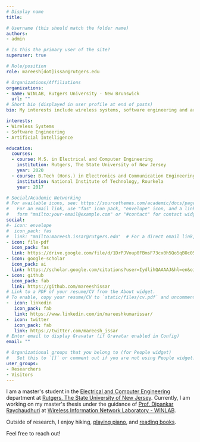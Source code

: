 ```yaml
---
# Display name
title: 

# Username (this should match the folder name)
authors:
- admin

# Is this the primary user of the site?
superuser: true

# Role/position
role: mareesh[dot]issar@rutgers.edu

# Organizations/Affiliations
organizations:
- name: WINLAB, Rutgers University - New Brunswick
  url: ""
# Short bio (displayed in user profile at end of posts)
bio: My interests include wireless systems, software engineering and artificial intelligence.

interests:
- Wireless Systems
- Software Engineering
- Artificial Intelligence

education:
  courses:
  - course: M.S. in Electrical and Computer Engineering
    institution: Rutgers, The State University of New Jersey
    year: 2020 
  - course: B.Tech (Hons.) in Electronics and Communication Engineering
    institution: National Institute of Technology, Rourkela
    year: 2017

# Social/Academic Networking
# For available icons, see: https://sourcethemes.com/academic/docs/page-builder/#icons
#   For an email link, use "fas" icon pack, "envelope" icon, and a link in the
#   form "mailto:your-email@example.com" or "#contact" for contact widget.
social:
#- icon: envelope
#  icon_pack: fas
#  link: "mailto:mareesh.issar@rutgers.edu"  # For a direct email link, use "mailto:test@example.org".
- icon: file-pdf
  icon_pack: fas
  link: https://drive.google.com/file/d/1DrPJVoup0FBmsF73cx0h5Qo5qBOc05Aq/view?usp=sharing
- icon: google-scholar
  icon_pack: ai
  link: https://scholar.google.com/citations?user=IydlihQAAAAJ&hl=en&oi=ao
- icon: github
  icon_pack: fab
  link: https://github.com/mareeshissar
# Link to a PDF of your resume/CV from the About widget.
# To enable, copy your resume/CV to `static/files/cv.pdf` and uncomment the lines below.
-  icon: linkedin
   icon_pack: fab
   link: https://www.linkedin.com/in/mareeshkumarissar/
-  icon: twitter
   icon_pack: fab
   link: https://twitter.com/mareesh_issar
# Enter email to display Gravatar (if Gravatar enabled in Config)
email: ""

# Organizational groups that you belong to (for People widget)
#   Set this to `[]` or comment out if you are not using People widget.
user_groups:
- Researchers
- Visitors
---
```


I am a master's student in the [Electrical and Computer Engineering](https://www.ece.rutgers.edu/) department at [Rutgers, The State University of New Jersey](https://www.rutgers.edu/). Currently, I am working on my master's thesis under the guidance of [Prof. Dipankar Raychaudhuri](http://www.winlab.rutgers.edu/docs/faculty/RayBio.html) at [Wireless Information Network  Laboratory - WINLAB](http://www.winlab.rutgers.edu/). 

Outside of research, I enjoy hiking, [playing piano](https://soundcloud.com/mareesh23), and [reading books](https://drive.google.com/file/d/1SkadqBYrMkZXeC3zniI0J9kiLUpmocPF/view?usp=sharing).

Feel free to reach out!
